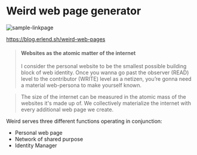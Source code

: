 # Weird web page generator

![sample-linkpage](https://user-images.githubusercontent.com/583842/217551090-19bdf42a-8f5f-44be-a343-ef9b9891a759.png)

https://blog.erlend.sh/weird-web-pages

> #### Websites as the atomic matter of the internet
> 
> I consider the personal website to be the smallest possible building block of web identity. Once you wanna go past the observer (READ) level to the contributor (WRITE) level as a netizen, you’re gonna need a material web-persona to make yourself known.

> The size of the internet can be measured in the atomic mass of the websites it's made up of. We collectively materialize the internet with every additional web page we create.

Weird serves three different functions operating in conjunction:

- Personal web page 
- Network of shared purpose 
- Identity Manager
